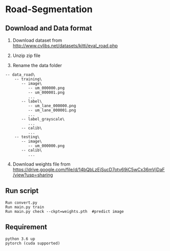 # Road-Segmentation

## Download and Data format
1. Download dataset from http://www.cvlibs.net/datasets/kitti/eval_road.php

2. Unzip zip file

3. Rename the data folder 
```
-- data_road\ 
    -- training\
       -- image\
          -- um_000000.png
          -- um_000001.png
          ...
       -- label\
          -- um_lane_000000.png
          -- um_lane_000001.png
          ...
       -- label_grayscale\
          ...
       -- calib\
          ...
    -- testing\
       -- image\
          -- um_000000.png
       -- calib\
          ...
```
4. Download weights file from https://drive.google.com/file/d/14bQbLzEjSucD7otv69iC5wCx36mVjDaF/view?usp=sharing
## Run script

```
Run convert.py
Run main.py train 
Run main.py check --ckpt=weights.pth  #predict image
```

## Requirement

```
python 3.6 up
pytorch (cuda supported)

```
